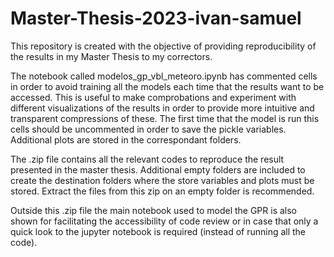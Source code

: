 # Master-Thesis-2023-ivan-samuel

This repository is created with the objective of providing reproducibility of the results in my Master Thesis to my correctors.

The notebook called modelos_gp_vbl_meteoro.ipynb has commented cells in order to avoid training all the models each time that the results want to be accessed. This is useful to make comprobations and experiment with different visualizations of the results in order to provide more intuitive and transparent compressions of these. The first time that the model is run this cells should be uncommented in order to save the pickle variables. Additional plots are stored in the correspondant folders.

The .zip file contains all the relevant codes to reproduce the result presented in the master thesis. Additional empty folders are included to create the destination folders where the store variables and plots must be stored. Extract the files from this zip on an empty folder is recommended.

Outside this .zip file the main notebook used to model the GPR is also shown for facilitating the accessibility of code review or in case that only a quick look to the jupyter notebook is required (instead of running all the code).
